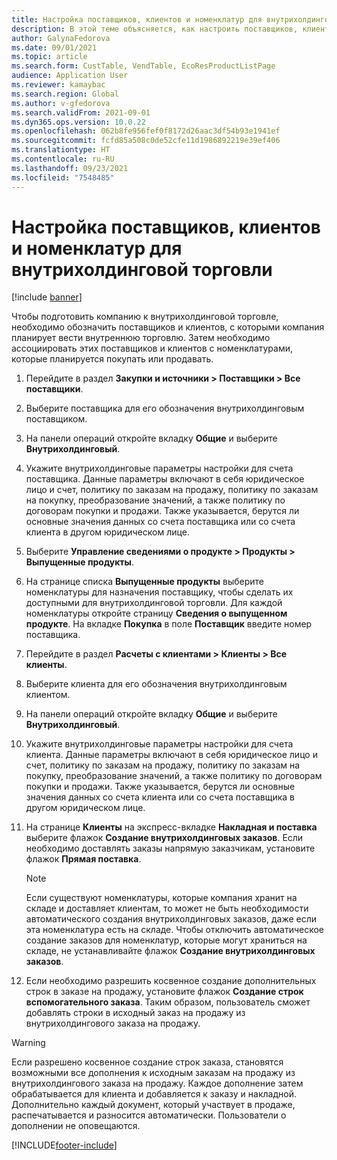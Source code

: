 ```yaml
---
title: Настройка поставщиков, клиентов и номенклатур для внутрихолдинговой торговли
description: В этой теме объясняется, как настроить поставщиков, клиентов и номенклатуры для внутрихолдинговой торговли
author: GalynaFedorova
ms.date: 09/01/2021
ms.topic: article
ms.search.form: CustTable, VendTable, EcoResProductListPage
audience: Application User
ms.reviewer: kamaybac
ms.search.region: Global
ms.author: v-gfedorova
ms.search.validFrom: 2021-09-01
ms.dyn365.ops.version: 10.0.22
ms.openlocfilehash: 062b8fe956fef0f8172d26aac3df54b93e1941ef
ms.sourcegitcommit: fcfd85a508c0de52cfe11d1986892219e39ef406
ms.translationtype: HT
ms.contentlocale: ru-RU
ms.lasthandoff: 09/23/2021
ms.locfileid: "7548485"
---
```

# <a name="set-up-vendors-customers-and-items-for-intercompany-trade"></a>Настройка поставщиков, клиентов и номенклатур для внутрихолдинговой торговли

[!include [banner](../../includes/banner.md)]

Чтобы подготовить компанию к внутрихолдинговой торговле, необходимо обозначить поставщиков и клиентов, с которыми компания планирует вести внутреннюю торговлю. Затем необходимо ассоциировать этих поставщиков и клиентов с номенклатурами, которые планируется покупать или продавать.

1. Перейдите в раздел **Закупки и источники \> Поставщики \> Все поставщики**.
1. Выберите поставщика для его обозначения внутрихолдинговым поставщиком.
1. На панели операций откройте вкладку **Общие** и выберите **Внутрихолдинговый**.
1. Укажите внутрихолдинговые параметры настройки для счета поставщика. Данные параметры включают в себя юридическое лицо и счет, политику по заказам на продажу, политику по заказам на покупку, преобразование значений, а также политику по договорам покупки и продажи. Также указывается, берутся ли основные значения данных со счета поставщика или со счета клиента в другом юридическом лице.
1. Выберите **Управление сведениями о продукте \> Продукты \> Выпущенные продукты**.
1. На странице списка **Выпущенные продукты** выберите номенклатуры для назначения поставщику, чтобы сделать их доступными для внутрихолдинговой торговли. Для каждой номенклатуры откройте страницу **Сведения о выпущенном продукте**. На вкладке **Покупка** в поле **Поставщик** введите номер поставщика.
1. Перейдите в раздел **Расчеты с клиентами \> Клиенты \> Все клиенты**.
1. Выберите клиента для его обозначения внутрихолдинговым клиентом.
1. На панели операций откройте вкладку **Общие** и выберите **Внутрихолдинговый**.
1. Укажите внутрихолдинговые параметры настройки для счета клиента. Данные параметры включают в себя юридическое лицо и счет, политику по заказам на продажу, политику по заказам на покупку, преобразование значений, а также политику по договорам покупки и продажи. Также указывается, берутся ли основные значения данных со счета клиента или со счета поставщика в другом юридическом лице.
1. На странице **Клиенты** на экспресс-вкладке **Накладная и поставка** выберите флажок **Создание внутрихолдинговых заказов**. Если необходимо доставлять заказы напрямую заказчикам, установите флажок **Прямая поставка**.

    > [!NOTE]
    > Если существуют номенклатуры, которые компания хранит на складе и доставляет клиентам, то может не быть необходимости автоматического создания внутрихолдинговых заказов, даже если эта номенклатура есть на складе. Чтобы отключить автоматическое создание заказов для номенклатур, которые могут храниться на складе, не устанавливайте флажок **Создание внутрихолдинговых заказов**.

1. Если необходимо разрешить косвенное создание дополнительных строк в заказе на продажу, установите флажок **Создание строк вспомогательного заказа**. Таким образом, пользователь сможет добавлять строки в исходный заказ на продажу из внутрихолдингового заказа на продажу.

> [!WARNING]
> Если разрешено косвенное создание строк заказа, становятся возможными все дополнения к исходным заказам на продажу из внутрихолдингового заказа на продажу. Каждое дополнение затем обрабатывается для клиента и добавляется к заказу и накладной. Дополнительно каждый документ, который участвует в продаже, распечатывается и разносится автоматически. Пользователи о дополнении не оповещаются.

[!INCLUDE[footer-include](../../includes/footer-banner.md)]
